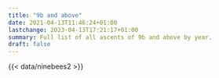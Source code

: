 ```yaml
---
title: "9b and above"
date: 2021-04-13T11:46:24+01:00
lastchange: 2023-04-13T17:21:17+01:00
summary: Full list of all ascents of 9b and above by year.
draft: false
---
```


{{< data/ninebees2 >}}